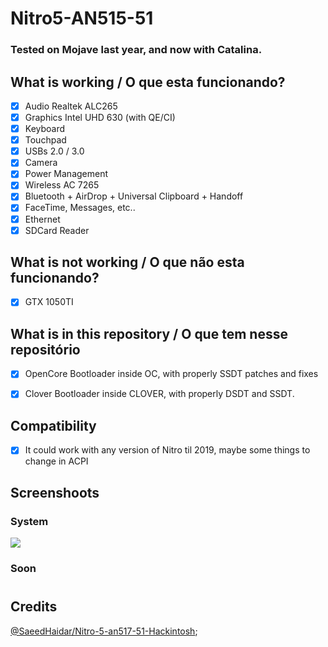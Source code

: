 # Nitro5-AN515-51

### Tested on Mojave last year, and now with Catalina.

## What is working / O que esta funcionando?

- [x] Audio Realtek ALC265
- [x] Graphics Intel UHD 630 (with QE/CI)
- [x] Keyboard
- [x] Touchpad
- [x] USBs 2.0 / 3.0
- [x] Camera
- [x] Power Management
- [x] Wireless AC 7265
- [x] Bluetooth + AirDrop + Universal Clipboard + Handoff
- [x] FaceTime, Messages, etc..
- [x] Ethernet
- [x] SDCard Reader 

## What is not working / O que não esta funcionando?

- [x] GTX 1050TI

## What is in this repository / O que tem nesse repositório

- [x] OpenCore Bootloader inside OC, with properly SSDT patches and fixes

- [x] Clover Bootloader inside CLOVER, with properly DSDT and SSDT.

## Compatibility

- [x] It could work with any version of Nitro til 2019, maybe some things to change in ACPI

## Screenshoots

### System

![](https://i.imgur.com/flEt8Wn.png)

### Soon

#

## Credits

[@SaeedHaidar/Nitro-5-an517-51-Hackintosh](https://github.com/SaeedHaidar/Nitro-5-an517-51-Hackintosh);